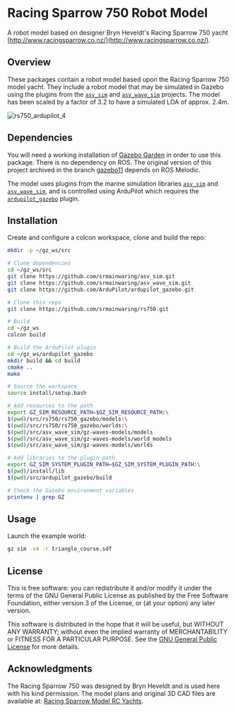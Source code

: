 # Racing Sparrow 750 Robot Model

A robot model based on designer Bryn Heveldt's Racing Sparrow 750 yacht
[http://www.racingsparrow.co.nz/](http://www.racingsparrow.co.nz/).

## Overview

These packages contain a robot model based upon the Racing Sparrow 750
model yacht. They include a robot model that may be simulated in Gazebo
using the plugins from the [`asv_sim`](https://github.com/srmainwaring/asv_sim)
and [`asv_wave_sim`](https://github.com/srmainwaring/asv_wave_sim) projects.
The model has been scaled by a factor of 3.2 to have a
simulated LOA of approx. 2.4m.

![rs750_ardupilot_4](https://user-images.githubusercontent.com/24916364/226215397-ec2c1114-83fd-438d-a900-f2bb5d42765a.jpg)

## Dependencies

You will need a working installation of
[Gazebo Garden](https://gazebosim.org/docs/garden/install) in order to use
this package. There is no dependency on ROS. The original version of this
project archived in the branch
[gazebo11](https://github.com/srmainwaring/rs750/tree/gazebo11) depends on
ROS Melodic. 

The model uses plugins from the marine simulation libraries
[`asv_sim`](https://github.com/srmainwaring/asv_sim) and
[`asv_wave_sim`](https://github.com/srmainwaring/asv_wave_sim),
and is controlled using ArduPilot which requires the
[`ardupilot_gazebo`](https://github.com/ArduPilot/ardupilot_gazebo) plugin.

## Installation

Create and configure a colcon workspace, clone and build the repo:

```bash
mkdir -p ~/gz_ws/src

# Clone dependencies
cd ~/gz_ws/src
git clone https://github.com/srmainwaring/asv_sim.git
git clone https://github.com/srmainwaring/asv_wave_sim.git
git clone https://github.com/ArduPilot/ardupilot_gazebo.git

# Clone this repo
git clone https://github.com/srmainwaring/rs750.git

# Build
cd ~/gz_ws
colcon build 

# Build the ArduPilot plugin
cd ~/gz_ws/ardupilot_gazebo
mkdir build && cd build
cmake ..
make

# Source the workspace
source install/setup.bash

# Add resources to the path
export GZ_SIM_RESOURCE_PATH=$GZ_SIM_RESOURCE_PATH:\
$(pwd)/src/rs750/rs750_gazebo/models:\
$(pwd)/src/rs750/rs750_gazebo/worlds:\
$(pwd)/src/asv_wave_sim/gz-waves-models/models
$(pwd)/src/asv_wave_sim/gz-waves-models/world_models
$(pwd)/src/asv_wave_sim/gz-waves-models/worlds

# Add libraries to the plugin path
export GZ_SIM_SYSTEM_PLUGIN_PATH=$GZ_SIM_SYSTEM_PLUGIN_PATH:\
$(pwd)/install/lib
$(pwd)/src/ardupilot_gazebo/build

# Check the Gazebo environment variables
printenv | grep GZ
```

## Usage

Launch the example world:

```bash
gz sim -v4 -r triangle_course.sdf
```

## License

This is free software: you can redistribute it and/or modify
it under the terms of the GNU General Public License as published by
the Free Software Foundation, either version 3 of the License, or
(at your option) any later version.

This software is distributed in the hope that it will be useful,
but WITHOUT ANY WARRANTY; without even the implied warranty of
MERCHANTABILITY or FITNESS FOR A PARTICULAR PURPOSE.  See the
[GNU General Public License](LICENSE) for more details.

## Acknowledgments

The Racing Sparrow 750 was designed by Bryn Heveldt and is used here with
his kind permission.
The model plans and original 3D CAD files are available at:
[Racing Sparrow Model RC Yachts](http://www.racingsparrow.co.nz/theboat/).

